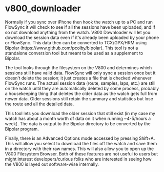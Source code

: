 v800_downloader
===============

Normally if you sync over iPhone then hook the watch up to a PC and run FlowSync it will check to see if all the sessions have been uploaded, and if so not download anything from the watch. V800 Downloader will let you download the session data even if it's already been uploaded by your phone or FlowSync. This data then can be converted to TCX/GPX/HRM using Bipolar (https://www.github.com/pcolby/bipolar). This tool is not a standalone conversion tool but meant to be used as a supplement to Bipolar.

The tool looks through the filesystem on the V800 and determines which sessions still have valid data. FlowSync will only sync a session once but it doesn't delete the session; it just creates a file that is checked whenever FlowSync runs. The actual session data (route, samples, laps, etc.) are still on the watch until they are automatically deleted by some process, probably a housekeeping thing that deletes the older data as the watch gets full from newer data. Older sessions still retain the summary and statistics but lose the route and all the detailed data.

This tool lets you download the older session that still exist (in my case my watch has about a month worth of data on it when running ~4-5/hours a week). The data is output to the Bipolar directory to be converted by the Bipolar program.

Finally, there is an Advanced Options mode accessed by pressing Shift+A. This will allow you select to download the files off the watch and save them in a directory with their raw names. This will also allow you to open up the V800 Filesystem Browser. Both of these features are not useful to users but might interest developers/curious folks who are interested in seeing how the V800 is layed out software-wise internally.
